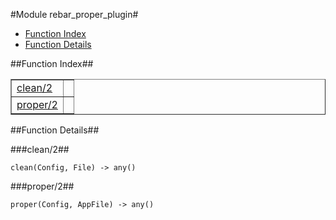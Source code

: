 

#Module rebar_proper_plugin#
* [Function Index](#index)
* [Function Details](#functions)


<a name="index"></a>

##Function Index##


<table width="100%" border="1" cellspacing="0" cellpadding="2" summary="function index"><tr><td valign="top"><a href="#clean-2">clean/2</a></td><td></td></tr><tr><td valign="top"><a href="#proper-2">proper/2</a></td><td></td></tr></table>


<a name="functions"></a>

##Function Details##

<a name="clean-2"></a>

###clean/2##


`clean(Config, File) -> any()`

<a name="proper-2"></a>

###proper/2##


`proper(Config, AppFile) -> any()`

